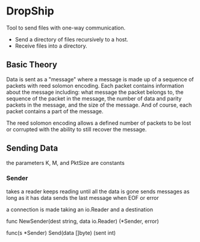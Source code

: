 DropShip
========

Tool to send files with one-way communication.

* Send a directory of files recursively to a host.
* Receive files into a directory.

## Basic Theory

Data is sent as a "message" where a message is made up of a sequence of
packets with reed solomon encoding. Each packet contains information about the
message including: what message the packet belongs to, the sequence of the
packet in the message, the number of data and parity packets in the message,
and the size of the message.  And of course, each packet contains a part of
the message.

The reed solomon encoding allows a defined number of packets to be lost or
corrupted with the ability to still recover the message.

## Sending Data

the parameters K, M, and PktSize are constants

### Sender

takes a reader
keeps reading until all the data is gone
sends messages as long as it has data
sends the last message when EOF or error

a connection is made taking an io.Reader and a destination

func NewSender(dest string, data io.Reader) (*Sender, error)

func(s *Sender) Send(data []byte) (sent int)
